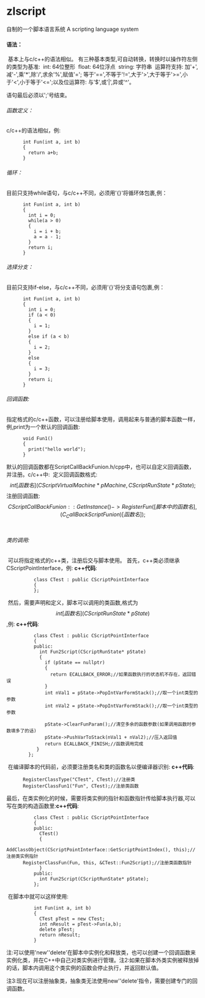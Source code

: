 # zlscript
自制的一个脚本语言系统 A scripting language system

#### 语法：

​    基本上与c/c++的语法相似。
​    有三种基本类型,可自动转换，转换时以操作符左侧的类型为基准:
​                  int: 64位整形
​                  float: 64位浮点
​                  string: 字符串
​    运算符支持: 加'+',减'-',乘'*',除'/',求余'%',赋值'=';
​               等于'==',不等于'!=',大于'>',大于等于'>=',小于'<',小于等于'<=';
​    以及位运算符: 与'$',或'|',异或'^'。
​    

语句最后必须以';'号结束。

###### 函数定义：

c/c++的语法相似，例:

```
      int Fun(int a, int b)
      {
        return a+b;
      }
```

###### 循环：

目前只支持while语句，与c/c++不同，必须用'{}'将循环体包裹,例：

```
      int Fun(int a, int b)
      {
        int i = 0;
        while(a > 0)
        {
          i = i + b;
          a = a - 1;
        }
        return i;
      }
```

######  选择分支：

目前只支持if-else，与c/c++不同，必须用'{}'将分支语句包裹,例：

```
      int Fun(int a, int b)
      {
        int i = 0;
        if (a < 0)
        {
          i = 1;
        }
        else if (a < b)
        {
          i = 2;
        }
        else
        {
          i = 3;
        }
        return i;
      }
```



######    回调函数:

​      指定格式的c/c++函数，可以注册给脚本使用，调用起来与普通的脚本函数一样，例,print为一个默认的回调函数:

```
      void Fun1()
      {
        print("hello world");
      }
```

​      默认的回调函数都在ScriptCallBackFunion.h/cpp中，也可以自定义回调函数，并注册。
​      c/c++中:
​      定义回调函数格式:
$$
int [函数名](CScriptVirtualMachine* pMachine, CScriptRunState* pState);
$$
​      注册回调函数:
$$
CScriptCallBackFunion::GetInstance()->RegisterFun([脚本中的函数名],(C_CallBackScriptFunion)[函数名]);
$$
​      

######    类的调用:

​       可以将指定格式的c++类，注册后交与脚本使用。
​       首先，c++类必须继承CScriptPointInterface，例:
​       **c++代码**:

```
          class CTest : public CScriptPointInterface
          {
          };
```

​       然后，需要声明和定义，脚本可以调用的类函数,格式为
$$
int [函数名](CScriptRunState* pState)
$$
,例:
       **c++代码**:

```
          class CTest : public CScriptPointInterface
​          {
​          public:
​            int Fun2Script(CScriptRunState* pState)
​            {
​              if (pState == nullptr)
​              {
​                return ECALLBACK_ERROR;//如果函数执行的状态机不存在，返回错误
​              }
​              int nVal1 = pState->PopIntVarFormStack();//取一个int类型的参数
​              int nVal2 = pState->PopIntVarFormStack();//取一个int类型的参数

​              pState->ClearFunParam();//清空多余的函数参数(如果调用函数时参数填多了的话)
​              pState->PushVarToStack(nVal1 + nVal2);//压入返回值
​              return ECALLBACK_FINISH;//函数调用完成
​           }
​        };
```

​        在编译脚本的代码前，必须要注册类名和类的函数名以便编译器识别:
​        **c++代码**:

```
      RegisterClassType("CTest", CTest);//注册类
      RegisterClassFun1("Fun", CTest);//注册类函数
```

​        最后，在类实例化的时候，需要将类实例的指针和函数指针传给脚本执行器,可以写在类的构造函数里:
​        **c++代码**:

```
          class CTest : public CScriptPointInterface
          {
          public:
            CTest()
            {
              AddClassObject(CScriptPointInterface::GetScriptPointIndex(), this);//注册类实例指针
	  RegisterClassFun(Fun, this, &CTest::Fun2Script);//注册类函数指针
            }
          public:
            int Fun2Script(CScriptRunState* pState);
          };
```

​        在脚本中就可以这样使用:

```
          int Fun(int a, int b)
          {
            CTest pTest = new CTest;
            int nResult = pTest->Fun(a,b);
            delete pTest;
            return nResult;
          }
```

​        注:可以使用'new''delete'在脚本中实例化和释放类，也可以创建一个回调函数来实例化类，并在C++中自己对类实例进行管理。
​        注2:如果在脚本外类实例被释放掉的话，脚本内调用这个类实例的函数会停止执行，并返回默认值。

​		注3:现在可以注册抽象类，抽象类无法使用new''delete'指令，需要创建专门的回调函数。